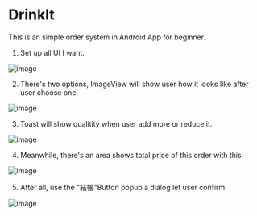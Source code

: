 # DrinkIt
This is an simple order system in Android App for beginner.

1. Set up all UI I want.

![image](https://github.com/karenFRW/DrinkIt/blob/master/one.png)

2. There's two options, ImageView will show user how it looks like after user choose one.

![image](https://github.com/karenFRW/DrinkIt/blob/master/two.png)

3. Toast will show qualitity when user add more or reduce it.

![image](https://github.com/karenFRW/DrinkIt/blob/master/three.png)

4. Meanwhile, there's an area shows total price of this order with this.

![image](https://github.com/karenFRW/DrinkIt/blob/master/four.png)

5. After all, use the "結帳"Button popup a dialog let user confirm.

![image](https://github.com/karenFRW/DrinkIt/blob/master/five.png)
